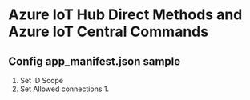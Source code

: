 # Azure IoT Hub Direct Methods and Azure IoT Central Commands

## Config app_manifest.json sample

1. Set ID Scope
1. Set Allowed connections
    1. 